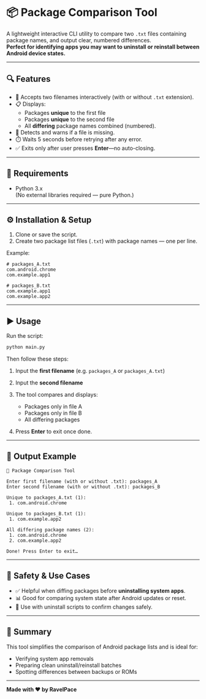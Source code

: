 # 📦 Package Comparison Tool

A lightweight interactive CLI utility to compare two `.txt` files containing package names, and output clear, numbered differences.  
**Perfect for identifying apps you may want to uninstall or reinstall between Android device states.**

---

## 🔍 Features

- 📝 Accepts two filenames interactively (with or without `.txt` extension).
- 📋 Displays:
  - Packages **unique** to the first file
  - Packages **unique** to the second file
  - All **differing** package names combined (numbered).
- 🚫 Detects and warns if a file is missing.
- ⏱️ Waits 5 seconds before retrying after any error.
- ✅ Exits only after user presses **Enter**—no auto-closing.

---

## 🧰 Requirements

- Python 3.x  
(No external libraries required — pure Python.)

---

## ⚙️ Installation & Setup

1. Clone or save the script.
2. Create two package list files (`.txt`) with package names — one per line.

Example:

```text
# packages_A.txt
com.android.chrome
com.example.app1
````

```text
# packages_B.txt
com.example.app1
com.example.app2
```

---

## ▶️ Usage

Run the script:

```bash
python main.py
```

Then follow these steps:

1. Input the **first filename** (e.g. `packages_A` or `packages_A.txt`)

2. Input the **second filename**

3. The tool compares and displays:

   * Packages only in file A
   * Packages only in file B
   * All differing packages

4. Press **Enter** to exit once done.

---

## 🧪 Output Example

```
📄 Package Comparison Tool

Enter first filename (with or without .txt): packages_A
Enter second filename (with or without .txt): packages_B

Unique to packages_A.txt (1):
 1. com.android.chrome

Unique to packages_B.txt (1):
 1. com.example.app2

All differing package names (2):
 1. com.android.chrome
 2. com.example.app2

Done! Press Enter to exit…
```

---

## 🛟 Safety & Use Cases

* ✅ Helpful when diffing packages before **uninstalling system apps**.
* 📊 Good for comparing system state after Android updates or reset.
* 🧼 Use with uninstall scripts to confirm changes safely.

---

## 🧾 Summary

This tool simplifies the comparison of Android package lists and is ideal for:

* Verifying system app removals
* Preparing clean uninstall/reinstall batches
* Spotting differences between backups or ROMs

---

**Made with ❤️ by RavelPace**
